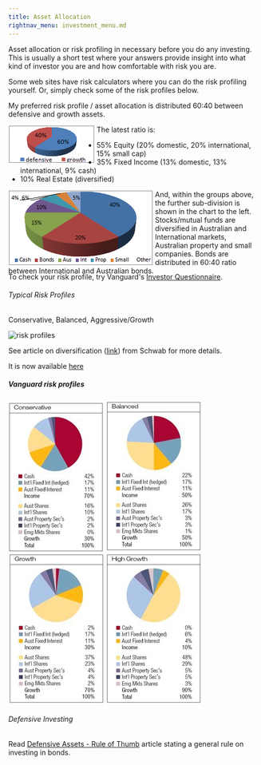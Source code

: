 ```yaml
---
title: Asset Allocation
rightnav_menu: investment_menu.md
---
```


Asset allocation or risk profiling in necessary before you do any investing. This is usually a short test where your answers provide insight into what kind of investor you are and how comfortable with risk you are.

Some web sites have risk calculators where you can do the risk profiling yourself. Or, simply check some of the risk profiles below.

My preferred risk profile / asset allocation is distributed 60:40 between defensive and growth assets.

<img alt="Asset Allocation" src="images/MyAssetAllocation.png" style="float:left; margin-right:4px;height:76px" />
	
The latest ratio is:

- 55% Equity (20% domestic, 20% international, 15% small cap)
- 35% Fixed Income (13% domestic, 13% international, 9% cash)
- 10% Real Estate (diversified)


<div style="height:151px">
	<img alt="Asset AllocationDetail" src="images/MyAssetAllocationDetail.png" style="float:left; margin-right:4px" />
	<p>And, within the groups above, the further sub-division is shown in the 
	chart to the left. 
	Stocks/mutual funds are diversified in Australian and International markets, 
	Australian property and small companies. Bonds are distributed in 60:40 ratio between International 
	and Australian bonds.</p>
</div>

To check your risk profile, try Vanguard's [Investor Questionnaire](https://personal.vanguard.com/us/FundsInvQuestionnaire).

###### Typical Risk Profiles ######

Conservative, Balanced, Aggressive/Growth

![risk profiles](http://farm9.staticflickr.com/8555/8777833613_2f24741452_o_d.png)

See article on diversification ([link](http://www.schwab.com/public/schwab/resource_center/expert_insight/investing_strategies/portfolio_planning/the_portfolio_pyramid_how_to_diversify_your_investments.html)) from Schwab for more details.

It is now available [here](http://www.investnbest.com/The%20Portfolio%20Pyramid.doc)

##### Vanguard risk profiles #####

<img class="image" src="images/Vanguard_Conservative.jpg" alt="Vanguard Conservative" />
<img class="image" src="images/Vanguard_Balanced.jpg" alt="Vanguard Balanced" />
<img class="image" src="images/Vanguard_Growth.jpg" alt="Vanguard Growth" />
<img class="image" src="images/Vanguard_High_Growth.jpg" alt="Vanguard High Growth" />

<h6>Defensive Investing</h6>
<p>Read <a href="http://alensfinance.blogspot.com/2009/01/defensive-assets-rule-of-thumb.html">
Defensive Assets - Rule of Thumb</a> article stating a general rule on investing in bonds.</p>
